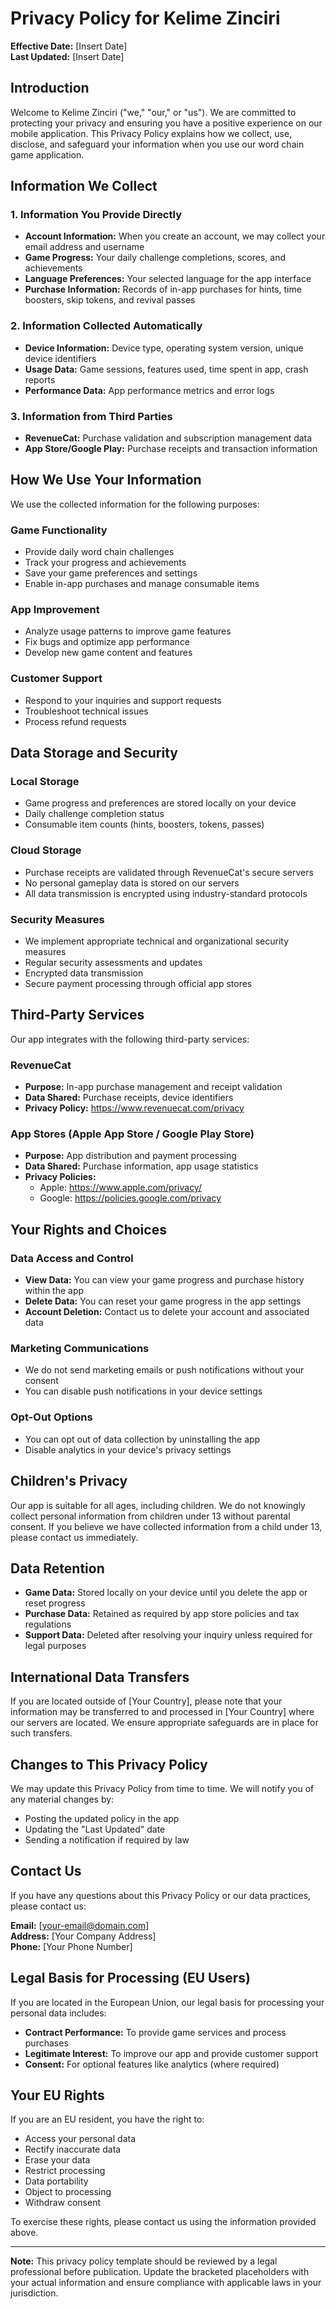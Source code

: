 # Privacy Policy for Kelime Zinciri

**Effective Date:** [Insert Date]  
**Last Updated:** [Insert Date]

## Introduction

Welcome to Kelime Zinciri ("we," "our," or "us"). We are committed to protecting your privacy and ensuring you have a positive experience on our mobile application. This Privacy Policy explains how we collect, use, disclose, and safeguard your information when you use our word chain game application.

## Information We Collect

### 1. Information You Provide Directly
- **Account Information:** When you create an account, we may collect your email address and username
- **Game Progress:** Your daily challenge completions, scores, and achievements
- **Language Preferences:** Your selected language for the app interface
- **Purchase Information:** Records of in-app purchases for hints, time boosters, skip tokens, and revival passes

### 2. Information Collected Automatically
- **Device Information:** Device type, operating system version, unique device identifiers
- **Usage Data:** Game sessions, features used, time spent in app, crash reports
- **Performance Data:** App performance metrics and error logs

### 3. Information from Third Parties
- **RevenueCat:** Purchase validation and subscription management data
- **App Store/Google Play:** Purchase receipts and transaction information

## How We Use Your Information

We use the collected information for the following purposes:

### Game Functionality
- Provide daily word chain challenges
- Track your progress and achievements
- Save your game preferences and settings
- Enable in-app purchases and manage consumable items

### App Improvement
- Analyze usage patterns to improve game features
- Fix bugs and optimize app performance
- Develop new game content and features

### Customer Support
- Respond to your inquiries and support requests
- Troubleshoot technical issues
- Process refund requests

## Data Storage and Security

### Local Storage
- Game progress and preferences are stored locally on your device
- Daily challenge completion status
- Consumable item counts (hints, boosters, tokens, passes)

### Cloud Storage
- Purchase receipts are validated through RevenueCat's secure servers
- No personal gameplay data is stored on our servers
- All data transmission is encrypted using industry-standard protocols

### Security Measures
- We implement appropriate technical and organizational security measures
- Regular security assessments and updates
- Encrypted data transmission
- Secure payment processing through official app stores

## Third-Party Services

Our app integrates with the following third-party services:

### RevenueCat
- **Purpose:** In-app purchase management and receipt validation
- **Data Shared:** Purchase receipts, device identifiers
- **Privacy Policy:** https://www.revenuecat.com/privacy

### App Stores (Apple App Store / Google Play Store)
- **Purpose:** App distribution and payment processing
- **Data Shared:** Purchase information, app usage statistics
- **Privacy Policies:** 
  - Apple: https://www.apple.com/privacy/
  - Google: https://policies.google.com/privacy

## Your Rights and Choices

### Data Access and Control
- **View Data:** You can view your game progress and purchase history within the app
- **Delete Data:** You can reset your game progress in the app settings
- **Account Deletion:** Contact us to delete your account and associated data

### Marketing Communications
- We do not send marketing emails or push notifications without your consent
- You can disable push notifications in your device settings

### Opt-Out Options
- You can opt out of data collection by uninstalling the app
- Disable analytics in your device's privacy settings

## Children's Privacy

Our app is suitable for all ages, including children. We do not knowingly collect personal information from children under 13 without parental consent. If you believe we have collected information from a child under 13, please contact us immediately.

## Data Retention

- **Game Data:** Stored locally on your device until you delete the app or reset progress
- **Purchase Data:** Retained as required by app store policies and tax regulations
- **Support Data:** Deleted after resolving your inquiry unless required for legal purposes

## International Data Transfers

If you are located outside of [Your Country], please note that your information may be transferred to and processed in [Your Country] where our servers are located. We ensure appropriate safeguards are in place for such transfers.

## Changes to This Privacy Policy

We may update this Privacy Policy from time to time. We will notify you of any material changes by:
- Posting the updated policy in the app
- Updating the "Last Updated" date
- Sending a notification if required by law

## Contact Us

If you have any questions about this Privacy Policy or our data practices, please contact us:

**Email:** [your-email@domain.com]  
**Address:** [Your Company Address]  
**Phone:** [Your Phone Number]

## Legal Basis for Processing (EU Users)

If you are located in the European Union, our legal basis for processing your personal data includes:
- **Contract Performance:** To provide game services and process purchases
- **Legitimate Interest:** To improve our app and provide customer support
- **Consent:** For optional features like analytics (where required)

## Your EU Rights

If you are an EU resident, you have the right to:
- Access your personal data
- Rectify inaccurate data
- Erase your data
- Restrict processing
- Data portability
- Object to processing
- Withdraw consent

To exercise these rights, please contact us using the information provided above.

---

**Note:** This privacy policy template should be reviewed by a legal professional before publication. Update the bracketed placeholders with your actual information and ensure compliance with applicable laws in your jurisdiction.
